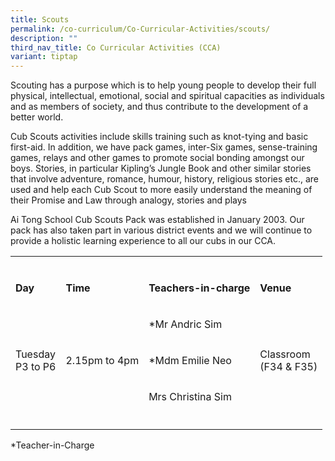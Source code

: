 ```yaml
---
title: Scouts
permalink: /co-curriculum/Co-Curricular-Activities/scouts/
description: ""
third_nav_title: Co Curricular Activities (CCA)
variant: tiptap
---
```

<p>Scouting has a purpose which is to help young people to develop their full physical, intellectual, emotional, social and spiritual capacities as individuals and as members of society, and thus contribute to the development of a better world.</p><p>Cub Scouts activities include skills training such as knot-tying and basic first-aid. In addition, we have pack games, inter-Six games, sense-training games, relays and other games to promote social bonding amongst our boys. Stories, in particular Kipling’s Jungle Book and other similar stories that involve adventure, romance, humour, history, religious stories etc., are used and help each Cub Scout to more easily understand the meaning of their Promise and Law through analogy, stories and plays</p><p>Ai Tong School Cub Scouts Pack was established in January 2003.&nbsp;Our pack has also taken part in various district events and&nbsp;we will continue to provide a holistic learning experience to all our cubs in our CCA.</p><table><tbody><tr><td rowspan="1" colspan="1"><p></p></td><td rowspan="1" colspan="1"><p></p></td><td rowspan="1" colspan="1"><p></p></td><td rowspan="1" colspan="1"><p></p></td></tr><tr><td rowspan="1" colspan="1"><p><strong>Day</strong></p></td><td rowspan="1" colspan="1"><p><strong>Time</strong></p></td><td rowspan="1" colspan="1"><p><strong>Teachers-in-charge</strong></p></td><td rowspan="1" colspan="1"><p><strong>Venue</strong></p></td></tr><tr><td rowspan="3" colspan="1"><p>Tuesday<br>P3 to P6</p></td><td rowspan="3" colspan="1"><p>2.15pm to 4pm</p></td><td rowspan="1" colspan="1"><p>*Mr Andric Sim</p></td><td rowspan="3" colspan="1"><p>Classroom<br>(F34 &amp; F35)</p></td></tr><tr><td rowspan="1" colspan="1"><p>*Mdm Emilie Neo</p></td></tr><tr><td rowspan="1" colspan="1"><p>Mrs Christina Sim</p></td></tr><tr><td rowspan="1" colspan="1"><p></p></td><td rowspan="1" colspan="1"><p></p></td><td rowspan="1" colspan="1"><p></p></td><td rowspan="1" colspan="1"><p></p></td></tr></tbody></table><p>*Teacher-in-Charge</p>